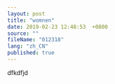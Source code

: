 ```yaml
---
layout: post
title: "womnen"
date: 2019-02-23 12:48:53  +0800
source: ""
fileName: "012318"
lang: "zh_CN"
published: true
---
```


dfkdfjd